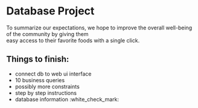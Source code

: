 # Database Project

To summarize our expectations, we hope to improve the overall well-being of the community by giving them <br>easy access to their favorite foods with a single click.

<h2> Things to finish: </h2>
<ul> 
 <li>connect db to web ui interface</li>
 <li>10 business queries</li>
 <li>possibly more constraints</li>
 <li>step by step instructions</li>
 <li>database information :white_check_mark:</li>
</ul>
